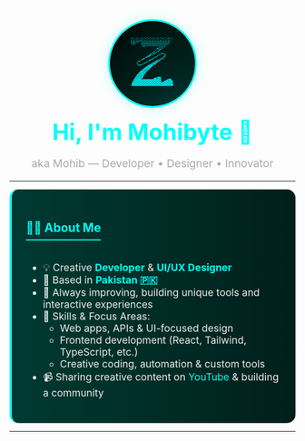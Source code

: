 <!-- Header Section -->
<div align="center">
  <img src="https://raw.githubusercontent.com/ZarCodeX/ZarCodeX/refs/heads/main/images/ZarCodeX%20-%20Round.png" alt="Mohibyte" width="150" style="border-radius:50%; border:3px solid #00fff5; box-shadow:0 0 20px rgba(0,255,245,0.3);" />
  
  <h1 style="color:#00fff5; font-size:2.5rem; margin:15px 0 5px;">Hi, I'm Mohibyte 👋</h1>
  <p style="color:#aaa; font-size:1.2rem;">aka Mohib — Developer • Designer • Innovator</p>

</div>

---

<!-- About Section -->
<div style="background:linear-gradient(to right, #003a32, #001f1b); padding:25px; border-radius:15px; border-left:4px solid #00fff5;">
  <h2 style="color:#00fff5; border-bottom:2px solid #00fff5; padding-bottom:8px; display:inline-block;">🧑‍💻 About Me</h2>
  
  <ul style="color:#eee; margin-top:20px; font-size:1.1rem;">
    <li>💡 Creative <strong style="color:#00fff5;">Developer</strong> & <strong style="color:#00fff5;">UI/UX Designer</strong></li>
    <li>📍 Based in <strong style="color:#00fff5;">Pakistan 🇵🇰</strong></li>
    <li>🚀 Always improving, building unique tools and interactive experiences</li>
    <li>🧰 Skills & Focus Areas:
      <ul>
        <li>Web apps, APIs & UI-focused design</li>
        <li>Frontend development (React, Tailwind, TypeScript, etc.)</li>
        <li>Creative coding, automation & custom tools</li>
      </ul>
    </li>
    <li>📹 Sharing creative content on <a href="https://www.youtube.com/@your-channel" style="color:#00fff5; text-decoration:none;">YouTube</a> & building a community</li>
  </ul>
</div>

---
